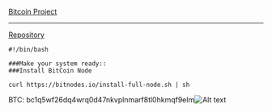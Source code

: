 
[Bitcoin Project](https://bitcoin.org/en/)

---

[Repository](https://github.com/bitcoin)

```
#!/bin/bash

###Make your system ready::
###Install BitCoin Node 

curl https://bitnodes.io/install-full-node.sh | sh

```

BTC: bc1q5wf26dq4wrq0d47nkvplnmarf8tl0hkmqf9elm![Alt text](https://github.com/universalbit-dev/armadillium-gridbot/blob/main/cryptocurrency_icon/btc.svg "bitcoin-indicator")
